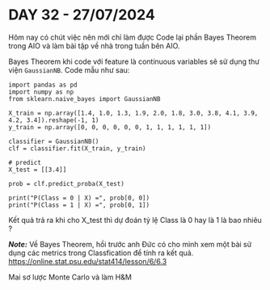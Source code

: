 # DAY 32 - 27/07/2024
Hôm nay có chút việc nên mới chỉ làm được Code lại phần Bayes Theorem trong AIO và làm bài tập về nhà trong tuần bên AIO.

Bayes Theorem khi code với feature là continuous variables sẽ sử dụng thư viện `GaussianNB`. Code mẫu như sau:

```
import pandas as pd
import numpy as np
from sklearn.naive_bayes import GaussianNB

X_train = np.array([1.4, 1.0, 1.3, 1.9, 2.0, 1.8, 3.0, 3.8, 4.1, 3.9, 4.2, 3.4]).reshape(-1, 1)
y_train = np.array([0, 0, 0, 0, 0, 0, 1, 1, 1, 1, 1, 1])

classifier = GaussianNB()
clf = classifier.fit(X_train, y_train)

# predict
X_test = [[3.4]]

prob = clf.predict_proba(X_test)

print("P(Class = 0 | X) =", prob[0, 0])
print("P(Class = 1 | X) =", prob[0, 1])
```

Kết quả trả ra khi cho X_test thì dự đoán tỷ lệ Class là 0 hay là 1 là bao nhiêu ?

***Note:*** Về Bayes Theorem, hồi trước anh Đức có cho mình xem một bài sử dụng các metrics trong Classfication để tính ra kết quả.
https://online.stat.psu.edu/stat414/lesson/6/6.3

Mai sơ lược Monte Carlo và làm H&M
